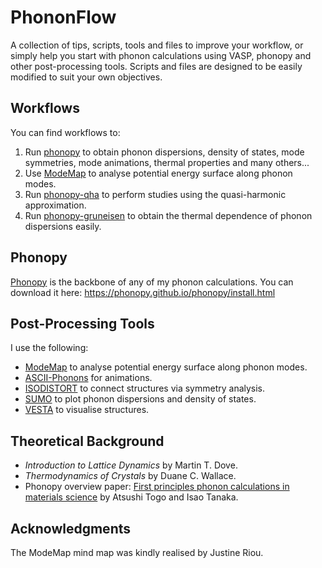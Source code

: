 # PhononFlow
A collection of tips, scripts, tools and files to improve your workflow, or simply help you start with phonon calculations using VASP, phonopy and other post-processing tools.
Scripts and files are designed to be easily modified to suit your own objectives.

## Workflows
You can find workflows to:
1. Run [phonopy](phonopy) to obtain phonon dispersions, density of states, mode symmetries, mode animations, thermal properties and many others...
2. Use [ModeMap](ModeMap) to analyse potential energy surface along phonon modes.
3. Run [phonopy-qha](phonopy-qha) to perform studies using the quasi-harmonic approximation.
4. Run [phonopy-gruneisen](phonopy-gruneisen) to obtain the thermal dependence of phonon dispersions easily.

## Phonopy 
[Phonopy](https://phonopy.github.io/phonopy/) is the backbone of any of my phonon calculations. You can download it here: https://phonopy.github.io/phonopy/install.html

## Post-Processing Tools
I use the following:
- [ModeMap](https://github.com/JMSkelton/ModeMap) to analyse potential energy surface along phonon modes.
- [ASCII-Phonons](https://github.com/ajjackson/ascii-phonons) for animations.
- [ISODISTORT](https://stokes.byu.edu/iso/isodistort.php) to connect structures via symmetry analysis.
- [SUMO](https://github.com/ajjackson/sumo) to plot phonon dispersions and density of states.
- [VESTA](http://jp-minerals.org/vesta/en/) to visualise structures.

## Theoretical Background
- _Introduction to Lattice Dynamics_ by Martin T. Dove.
- _Thermodynamics of Crystals_ by Duane C. Wallace.
- Phonopy overview paper: [First principles phonon calculations in materials science](https://www.sciencedirect.com/science/article/pii/S1359646215003127) by Atsushi Togo and Isao Tanaka.

## Acknowledgments
The ModeMap mind map was kindly realised by Justine Riou. 
